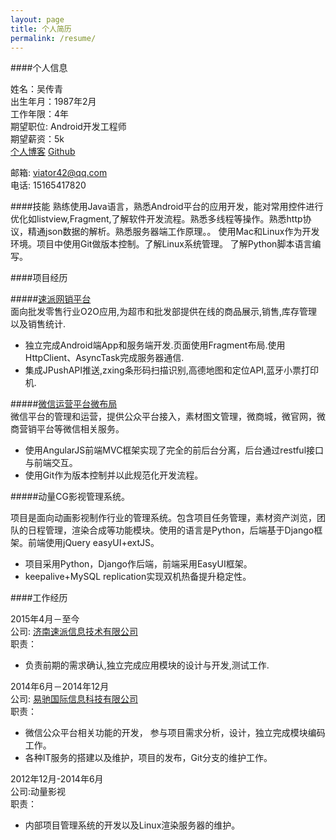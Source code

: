 ```yaml
---
layout: page
title: 个人简历
permalink: /resume/
---
```


####个人信息

姓名：吴传青    
出生年月：1987年2月    
工作年限：4年    
期望职位: Android开发工程师    
期望薪资：5k    
[个人博客](http://viator42.github.io/)
[Github](https://github.com/viator42)

邮箱: <viator42@qq.com>    
电话: 15165417820

####技能
熟练使用Java语言，熟悉Android平台的应用开发，能对常用控件进行优化如listview,Fragment,了解软件开发流程。熟悉多线程等操作。熟悉http协议，精通json数据的解析。熟悉服务器端工作原理。。
使用Mac和Linux作为开发环境。项目中使用Git做版本控制。了解Linux系统管理。
了解Python脚本语言编写。

####项目经历

#####[速派网销平台](http://www.supai.in)    
面向批发零售行业O2O应用,为超市和批发部提供在线的商品展示,销售,库存管理以及销售统计.

- 独立完成Android端App和服务端开发.页面使用Fragment布局.使用HttpClient、AsyncTask完成服务器通信.
- 集成JPushAPI推送,zxing条形码扫描识别,高德地图和定位API,蓝牙小票打印机.

#####[微信运营平台微布局](http://vbuju.com)    
微信平台的管理和运营，提供公众平台接入，素材图文管理，微商城，微官网，微商营销平台等微信相关服务。

- 使用AngularJS前端MVC框架实现了完全的前后台分离，后台通过restful接口与前端交互。
- 使用Git作为版本控制并以此规范化开发流程。

#####动量CG影视管理系统。

项目是面向动画影视制作行业的管理系统。包含项目任务管理，素材资产浏览，团队的日程管理，渲染合成等功能模块。使用的语言是Python，后端基于Django框架。前端使用jQuery easyUI+extJS。

- 项目采用Python，Django作后端，前端采用EasyUI框架。
- keepalive+MySQL replication实现双机热备提升稳定性。

####工作经历

2015年4月－至今    
公司: [济南速派信息技术有限公司](http://www.supai.in)     
职责：    

- 负责前期的需求确认,独立完成应用模块的设计与开发,测试工作.

2014年6月－2014年12月    
公司: [易驰国际信息科技有限公司](http://yichiguoji.com)     
职责：    

- 微信公众平台相关功能的开发， 参与项目需求分析，设计，独立完成模块编码工作。
- 各种IT服务的搭建以及维护，项目的发布，Git分支的维护工作。

2012年12月-2014年6月    
公司:动量影视    
职责：    

- 内部项目管理系统的开发以及Linux渲染服务器的维护。

